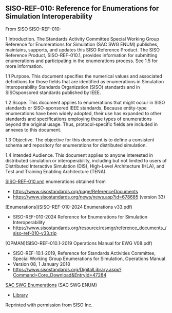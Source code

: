 ## SISO-REF-010: Reference for Enumerations for Simulation Interoperability

From SISO SISO-REF-010:

1 Introduction.
The Standards Activity Committee Special Working Group Reference for Enumerations for Simulation
(SAC SWG ENUM) publishes, maintains, supports, and updates this SISO Reference Product. The SISO
Reference Product, SISO-REF-010.1, provides information for submitting enumerations and participating
in the enumerations process. See 1.5 for more information.

1.1 Purpose.
This document specifies the numerical values and associated definitions for those fields that are identified
as enumerations in Simulation Interoperability Standards Organization (SISO) standards and in SISOsponsored
standards published by IEEE.

1.2 Scope.
This document applies to enumerations that might occur in SISO standards or SISO-sponsored IEEE
standards. Because entity-type enumerations have been widely adopted, their use has expanded to
other standards and specifications employing these types of enumerations beyond the original usage.
Thus, protocol-specific fields are included in annexes to this document.

1.3 Objective.
The objective for this document is to define a consistent schema and repository for enumerations for
distributed simulation.

1.4 Intended Audience.
This document applies to anyone interested in distributed simulation or interoperability, including but not
limited to users of Distributed Interactive Simulation (DIS), High-Level Architecture (HLA), and Test and
Training Enabling Architecture (TENA).

[SISO-REF-010.xml](SISO-REF-010.xml) enumerations obtained from
* https://www.sisostandards.org/page/ReferenceDocuments
* https://www.sisostandards.org/news/news.asp?id=678685 (version 33)

[Enumerations](SISO-REF-010-2024 Enumerations v33.pdf)
* SISO-REF-010-2024 Reference for Enumerations for Simulation Interoperability
* https://www.sisostandards.org/resource/resmgr/reference_documents_/siso-ref-010-v33.zip

[OPMAN](SISO-REF-010.1-2019 Operations Manual for EWG V08.pdf)
* SISO-REF-10.1-2019, Reference for Standards Activities Committee, Special Working Group Enumerations for Simulation, Operations Manual
* Version 08, 1 January 2018
* https://www.sisostandards.org/DigitalLibrary.aspx?Command=Core_Download&EntryId=47284

[SAC SWG Enumerations](https://sisostandards.connectedcommunity.org/communities/community-home?CommunityKey=39a377e5-1a6d-45eb-b717-018a080aed89) (SAC SWG ENUM)
* [Library](https://sisostandards.connectedcommunity.org/communities/community-home?CommunityKey=39a377e5-1a6d-45eb-b717-018a080aed89)

<!--
Alternative schemas links (perhaps less up to date) are also obtainable from
* https://www.sisostandards.org/Schemas.aspx
* https://www.sisostandards.org/schemas/SISO-REF-010.xsd
-->
Reprinted with permission from SISO Inc.
